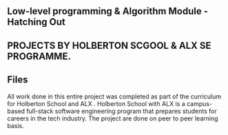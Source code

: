 Low-level programming & Algorithm Module - Hatching Out
---
PROJECTS BY HOLBERTON SCGOOL & ALX SE PROGRAMME.
---
Files
---
All work done in this entire project was completed as part of the curriculum for Holberton School and ALX . Holberton School with ALX is a campus-based full-stack software engineering program that prepares students for careers in the tech industry. The project are done on peer to peer learning basis.
